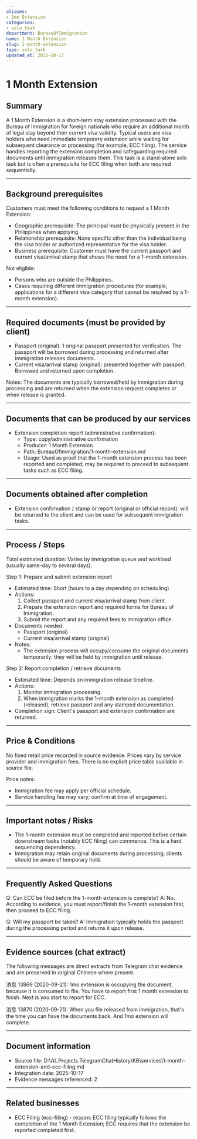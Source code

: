 ```yaml
---
aliases:
- 1mo Extension
categories:
- solo_task
department: BureauOfImmigration
name: 1 Month Extension
slug: 1-month-extension
type: solo_task
updated_at: 2025-10-17
---
```


# 1 Month Extension

## Summary

A 1 Month Extension is a short-term stay extension processed with the Bureau of Immigration for foreign nationals who require an additional month of legal stay beyond their current visa validity. Typical users are visa holders who need immediate temporary extension while waiting for subsequent clearance or processing (for example, ECC filing). The service handles reporting the extension completion and safeguarding required documents until immigration releases them. This task is a stand-alone solo task but is often a prerequisite for ECC filing when both are required sequentially.

---

## Background prerequisites

Customers must meet the following conditions to request a 1 Month Extension:

- Geographic prerequisite: The principal must be physically present in the Philippines when applying.
- Relationship prerequisite: None specific other than the individual being the visa holder or authorized representative for the visa holder.
- Business prerequisite: Customer must have the current passport and current visa/arrival stamp that shows the need for a 1-month extension.

Not eligible:
- Persons who are outside the Philippines.
- Cases requiring different immigration procedures (for example, applications for a different visa category that cannot be resolved by a 1-month extension).

---

## Required documents (must be provided by client)

- Passport (original): 1 original passport presented for verification. The passport will be borrowed during processing and returned after immigration releases documents.
- Current visa/arrival stamp (original): presented together with passport. Borrowed and returned upon completion.

Notes: The documents are typically borrowed/held by immigration during processing and are returned when the extension request completes or when release is granted.

---

## Documents that can be produced by our services

- Extension completion report (administrative confirmation):
  - Type: copy/administrative confirmation
  - Producer: 1 Month Extension
  - Path: BureauOfImmigration/1-month-extension.md
  - Usage: Used as proof that the 1-month extension process has been reported and completed; may be required to proceed to subsequent tasks such as ECC filing.

---

## Documents obtained after completion

- Extension confirmation / stamp or report (original or official record): will be returned to the client and can be used for subsequent immigration tasks.

---

## Process / Steps

Total estimated duration: Varies by immigration queue and workload (usually same-day to several days).

Step 1: Prepare and submit extension report
- Estimated time: Short (hours to a day depending on scheduling)
- Actions:
  1. Collect passport and current visa/arrival stamp from client.
  2. Prepare the extension report and required forms for Bureau of Immigration.
  3. Submit the report and any required fees to immigration office.
- Documents needed:
  - Passport (original)
  - Current visa/arrival stamp (original)
- Notes:
  - The extension process will occupy/consume the original documents temporarily; they will be held by immigration until release.

Step 2: Report completion / retrieve documents
- Estimated time: Depends on immigration release timeline.
- Actions:
  1. Monitor immigration processing.
  2. When immigration marks the 1-month extension as completed (released), retrieve passport and any stamped documentation.
- Completion sign: Client's passport and extension confirmation are returned.

---

## Price & Conditions

No fixed retail price recorded in source evidence. Prices vary by service provider and immigration fees. There is no explicit price table available in source file.

Price notes:
- Immigration fee may apply per official schedule.
- Service handling fee may vary; confirm at time of engagement.

---

## Important notes / Risks

- The 1-month extension must be completed and reported before certain downstream tasks (notably ECC filing) can commence. This is a hard sequencing dependency.
- Immigration may retain original documents during processing; clients should be aware of temporary hold.

---

## Frequently Asked Questions

Q: Can ECC be filed before the 1-month extension is complete?
A: No. According to evidence, you must report/finish the 1-month extension first, then proceed to ECC filing.

Q: Will my passport be taken?
A: Immigration typically holds the passport during the processing period and returns it upon release.

---

## Evidence sources (chat extract)

The following messages are direct extracts from Telegram chat evidence and are preserved in original Chinese where present.

消息 13869 (2020-09-21):
1mo extension is occupying the document, because it is consumed to file. You have to report first 1 month extension to finish. Next is you start to report for ECC.

消息 13870 (2020-09-21):
When you file released from immigration, that's the time you can have the documents back. And 1mo extension will complete.

---

## Document information

- Source file: D:\AI_Projects\.TelegramChatHistory\KB\services\1-month-extension-and-ecc-filing.md
- Integration date: 2025-10-17
- Evidence messages referenced: 2

---

## Related businesses

- ECC Filing (ecc-filing) - reason: ECC filing typically follows the completion of the 1 Month Extension; ECC requires that the extension be reported completed first.

